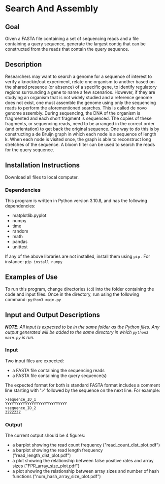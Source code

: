 # Search And Assembly
## Goal
Given a FASTA file containing a set of sequencing reads and a file containing a query sequence, generate the largest contig that can be constructed from the reads that contain the query sequence. 
## Description
Researchers may want to search a genome for a sequence of interest to verify a knockin/out experiment, relate one organism to another based on the shared presence (or absence) of a specific gene, to identify regulatory regions surrounding a gene to name a few scenarios. However, if they are studying an organism that is not widely studied and a reference genome does not exist, one must assemble the genome using only the sequencing reads to perform the aforementioned searches. This is called de novo genome assembly. During sequencing, the DNA of the organism is fragmented and each short fragment is sequenced. The copies of these fragments, or sequencing reads, need to be arranged in the correct order (and orientation) to get back the original sequence. One way to do this is by constructing a de Bruijn graph in which each node is a sequence of length k. When each node is visited once, the graph is able to reconstruct long stretches of the sequence. A bloom filter can be used to search the reads for the query sequence.

## Installation Instructions
Download all files to local computer. 
### Dependencies
This program is written in Python version 3.10.8, and has the following dependencies:

+ matplotlib.pyplot
+ numpy
+ time
+ random
+ math
+ pandas
+ unittest

If any of the above libraries are not installed, install them using `pip.` For instance: `pip install numpy`

## Examples of Use
To run this program, change directories (`cd`) into the folder containing the code and input files.
Once in the directory, run using the following command: `python3 main.py`
## Input and Output Descriptions
_**NOTE**: All input is expected to be in the same folder as the Python files. Any output generated will be added to the same directory in which `python3 main.py` is run._
### Input
Two input files are expected:

+ a FASTA file containing the sequencing reads
+ a FASTA file containing the query sequence(s)

The expected format for both is standard FASTA format includes a comment line starting with '>' followed by the sequence on the next line.
For example:
```
>sequence_ID_1
YYYYYYYYYYYYYYYYYYYYYYYYYYYY
>sequence_ID_2
ZZZZZZZ
```
### Output
The current output should be 4 figures:

+ a barplot showing the read count frequency ("read_count_dist_plot.pdf")
+ a barplot showing the read length frequency ("read_length_dist_plot.pdf")
+ a plot showing the relationship between false positive rates and array sizes ("FPR_array_size_plot.pdf")
+ a plot showing the relationship between array sizes and number of hash functions ("num_hash_array_size_plot.pdf")
